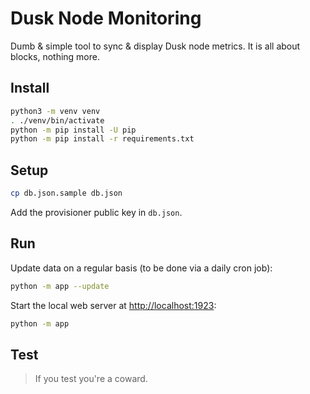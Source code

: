 # Dusk Node Monitoring

Dumb & simple tool to sync & display Dusk node metrics.
It is all about blocks, nothing more.

## Install

```bash
python3 -m venv venv
. ./venv/bin/activate
python -m pip install -U pip
python -m pip install -r requirements.txt
```

## Setup

```bash
cp db.json.sample db.json
```

Add the provisioner public key in `db.json`.

## Run

Update data on a regular basis (to be done via a daily cron job):

```bash
python -m app --update
```

Start the local web server at [http://localhost:1923](http://localhost:1923):

```bash
python -m app
```
## Test

> If you test you're a coward.
